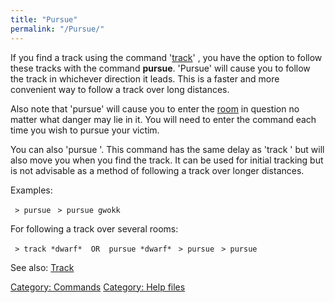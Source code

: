```yaml
---
title: "Pursue"
permalink: "/Pursue/"
---
```


If you find a track using the command '[track](track "wikilink")'
<target>, you have the option to follow these tracks with the command
**pursue**. 'Pursue' will cause you to follow the track in whichever
direction it leads. This is a faster and more convenient way to follow a
track over long distances.

Also note that 'pursue' will cause you to enter the
[room](room "wikilink") in question no matter what danger may lie in it.
You will need to enter the command each time you wish to pursue your
victim.

You can also 'pursue <target>'. This command has the same delay as
'track <target>' but will also move you when you find the track. It can
be used for initial tracking but is not advisable as a method of
following a track over longer distances.

Examples:

` > pursue`
` > pursue gwokk`

For following a track over several rooms:

` > track *dwarf*  OR  pursue *dwarf*`
` > pursue`
` > pursue`

See also: [Track](Track "wikilink")

[Category: Commands](Category:_Commands "wikilink") [Category: Help
files](Category:_Help_files "wikilink")